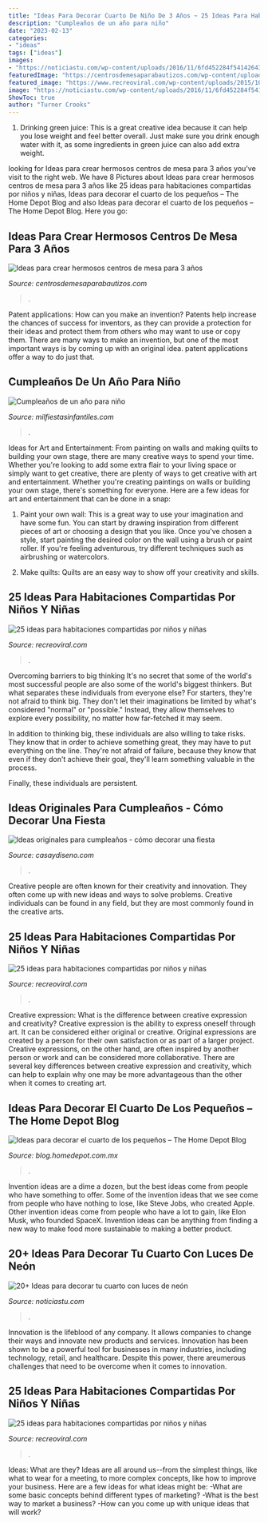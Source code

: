 ```yaml
---
title: "Ideas Para Decorar Cuarto De Niño De 3 Años ~ 25 Ideas Para Habitaciones Compartidas Por Niños Y Niñas"
description: "Cumpleaños de un año para niño"
date: "2023-02-13"
categories:
- "ideas"
tags: ["ideas"]
images:
- "https://noticiastu.com/wp-content/uploads/2016/11/6fd452284f541426438d3d1d55619740.jpg"
featuredImage: "https://centrosdemesaparabautizos.com/wp-content/uploads/2017/08/centros-de-mesa-para-3-años-para-niñas.jpg"
featured_image: "https://www.recreoviral.com/wp-content/uploads/2015/10/Creativas-habitaciones-compartidas-por-niños-y-niñas-1.png"
image: "https://noticiastu.com/wp-content/uploads/2016/11/6fd452284f541426438d3d1d55619740.jpg"
ShowToc: true
author: "Turner Crooks"
---
```



1. Drinking green juice: This is a great creative idea because it can help you lose weight and feel better overall. Just make sure you drink enough water with it, as some ingredients in green juice can also add extra weight.

	

		
looking for Ideas para crear hermosos centros de mesa para 3 años you've visit to the right web. We have 8 Pictures about Ideas para crear hermosos centros de mesa para 3 años like 25 ideas para habitaciones compartidas por niños y niñas, Ideas para decorar el cuarto de los pequeños – The Home Depot Blog and also Ideas para decorar el cuarto de los pequeños – The Home Depot Blog. Here you go:
		
    
## Ideas Para Crear Hermosos Centros De Mesa Para 3 Años

<img loading=lazy src="https://centrosdemesaparabautizos.com/wp-content/uploads/2017/08/centros-de-mesa-para-3-años-para-niñas.jpg" onerror="this.onerror=null;this.src='https://tse2.mm.bing.net/th?id=OIP.sHSYk0KjawfK0l4BoO5KKgAAAA&amp;pid=15.1';" alt="Ideas para crear hermosos centros de mesa para 3 años">

_Source: centrosdemesaparabautizos.com_

>. 

	

Patent applications: How can you make an invention?
Patents help increase the chances of success for inventors, as they can provide a protection for their ideas and protect them from others who may want to use or copy them. There are many ways to make an invention, but one of the most important ways is by coming up with an original idea. patent applications offer a way to do just that.

    
## Cumpleaños De Un Año Para Niño

<img loading=lazy src="https://mm.milfiestasinfantiles.com/uploads/2012/04/cumpleanos-un-ano-nino-mesa.jpg" onerror="this.onerror=null;this.src='https://tse2.mm.bing.net/th?id=OIP.1ZoUuKFREfRYgcZjaoKAdwAAAA&amp;pid=15.1';" alt="Cumpleaños de un año para niño">

_Source: milfiestasinfantiles.com_

>. 

	

Ideas for Art and Entertainment: From painting on walls and making quilts to building your own stage, there are many creative ways to spend your time.
Whether you're looking to add some extra flair to your living space or simply want to get creative, there are plenty of ways to get creative with art and entertainment. Whether you're creating paintings on walls or building your own stage, there's something for everyone. Here are a few ideas for art and entertainment that can be done in a snap:
1. Paint your own wall: This is a great way to use your imagination and have some fun. You can start by drawing inspiration from different pieces of art or choosing a design that you like. Once you've chosen a style, start painting the desired color on the wall using a brush or paint roller. If you're feeling adventurous, try different techniques such as airbrushing or watercolors.

2. Make quilts: Quilts are an easy way to show off your creativity and skills.

    
## 25 Ideas Para Habitaciones Compartidas Por Niños Y Niñas

<img loading=lazy src="http://www.recreoviral.com/wp-content/uploads/2015/10/Creativas-habitaciones-compartidas-por-niños-y-niñas-14.jpg" onerror="this.onerror=null;this.src='https://tse3.mm.bing.net/th?id=OIP.8KqBDEqfahDSl0eE0F7NXwHaE6&amp;pid=15.1';" alt="25 ideas para habitaciones compartidas por niños y niñas">

_Source: recreoviral.com_

>. 

	

Overcoming barriers to big thinking
It's no secret that some of the world's most successful people are also some of the world's biggest thinkers. But what separates these individuals from everyone else?
For starters, they're not afraid to think big. They don't let their imaginations be limited by what's considered "normal" or "possible." Instead, they allow themselves to explore every possibility, no matter how far-fetched it may seem.

In addition to thinking big, these individuals are also willing to take risks. They know that in order to achieve something great, they may have to put everything on the line. They're not afraid of failure, because they know that even if they don't achieve their goal, they'll learn something valuable in the process.

 Finally, these individuals are persistent.

    
## Ideas Originales Para Cumpleaños - Cómo Decorar Una Fiesta

<img loading=lazy src="https://casaydiseno.com/wp-content/uploads/2016/05/guirnaldas-cartulinas-colorresdeco.jpg" onerror="this.onerror=null;this.src='https://tse2.mm.bing.net/th?id=OIP.BYRCHfO5gUoZDzBdow7AOgHaHa&amp;pid=15.1';" alt="Ideas originales para cumpleaños - cómo decorar una fiesta">

_Source: casaydiseno.com_

>. 

	

Creative people are often known for their creativity and innovation. They often come up with new ideas and ways to solve problems. Creative individuals can be found in any field, but they are most commonly found in the creative arts.

    
## 25 Ideas Para Habitaciones Compartidas Por Niños Y Niñas

<img loading=lazy src="https://www.recreoviral.com/wp-content/uploads/2015/10/Creativas-habitaciones-compartidas-por-niños-y-niñas-1.png" onerror="this.onerror=null;this.src='https://tse1.mm.bing.net/th?id=OIP.A_bprHfLmS_Jyj9cMfeQywHaEv&amp;pid=15.1';" alt="25 ideas para habitaciones compartidas por niños y niñas">

_Source: recreoviral.com_

>. 

	

Creative expression: What is the difference between creative expression and creativity?
Creative expression is the ability to express oneself through art. It can be considered either original or creative. Original expressions are created by a person for their own satisfaction or as part of a larger project. Creative expressions, on the other hand, are often inspired by another person or work and can be considered more collaborative. There are several key differences between creative expression and creativity, which can help to explain why one may be more advantageous than the other when it comes to creating art.

    
## Ideas Para Decorar El Cuarto De Los Pequeños – The Home Depot Blog

<img loading=lazy src="https://blog.homedepot.com.mx/wp-content/uploads/2014/09/Ideas-para-decorar-el-cuarto-de-los-pequenos2-min.jpg" onerror="this.onerror=null;this.src='https://tse2.mm.bing.net/th?id=OIP.gKtF9G21XsgxBLqmZVmC5gHaE4&amp;pid=15.1';" alt="Ideas para decorar el cuarto de los pequeños – The Home Depot Blog">

_Source: blog.homedepot.com.mx_

>. 

	

Invention ideas are a dime a dozen, but the best ideas come from people who have something to offer. Some of the invention ideas that we see come from people who have nothing to lose, like Steve Jobs, who created Apple. Other invention ideas come from people who have a lot to gain, like Elon Musk, who founded SpaceX. Invention ideas can be anything from finding a new way to make food more sustainable to making a better product.

    
## 20+ Ideas Para Decorar Tu Cuarto Con Luces De Neón

<img loading=lazy src="https://noticiastu.com/wp-content/uploads/2016/11/6fd452284f541426438d3d1d55619740.jpg" onerror="this.onerror=null;this.src='https://tse2.mm.bing.net/th?id=OIP.1_YHmE9Z5Q8VI25zp4Pq6AHaJ4&amp;pid=15.1';" alt="20+ Ideas para decorar tu cuarto con luces de neón">

_Source: noticiastu.com_

>. 

	

Innovation is the lifeblood of any company. It allows companies to change their ways and innovate new products and services. Innovation has been shown to be a powerful tool for businesses in many industries, including technology, retail, and healthcare. Despite this power, there areumerous challenges that need to be overcome when it comes to innovation.

    
## 25 Ideas Para Habitaciones Compartidas Por Niños Y Niñas

<img loading=lazy src="https://www.recreoviral.com/wp-content/uploads/2015/10/Creativas-habitaciones-compartidas-por-niños-y-niñas-6.jpg" onerror="this.onerror=null;this.src='https://tse4.mm.bing.net/th?id=OIP.nI4W-43-cF2RM1XwlqPn5gHaFP&amp;pid=15.1';" alt="25 ideas para habitaciones compartidas por niños y niñas">

_Source: recreoviral.com_

>. 

	

Ideas: What are they?
Ideas are all around us--from the simplest things, like what to wear for a meeting, to more complex concepts, like how to improve your business. Here are a few ideas for what ideas might be: 
-What are some basic concepts behind different types of marketing? 
-What is the best way to market a business? 
-How can you come up with unique ideas that will work?

